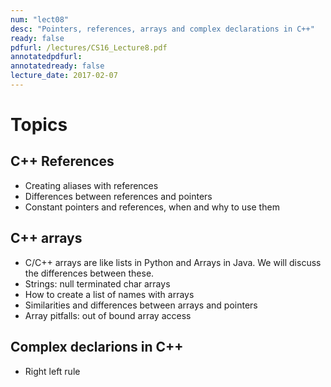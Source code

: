 ```yaml
---
num: "lect08"
desc: "Pointers, references, arrays and complex declarations in C++"
ready: false
pdfurl: /lectures/CS16_Lecture8.pdf
annotatedpdfurl: 
annotatedready: false
lecture_date: 2017-02-07 
---
```


# Topics


## C++ References
* Creating aliases with references
* Differences between references and pointers
* Constant pointers and references, when and why to use them

## C++ arrays
* C/C++ arrays are like lists in Python and Arrays in Java. We will discuss the differences between these.
* Strings: null terminated char arrays
* How to create a list of names with arrays
* Similarities and differences between arrays and pointers
* Array pitfalls: out of bound array access


## Complex declarions in C++
* Right left rule




